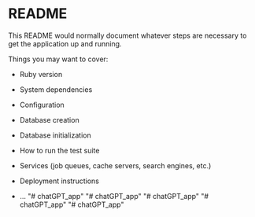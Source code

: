 # README

This README would normally document whatever steps are necessary to get the
application up and running.

Things you may want to cover:

* Ruby version

* System dependencies

* Configuration

* Database creation

* Database initialization

* How to run the test suite

* Services (job queues, cache servers, search engines, etc.)

* Deployment instructions

* ...
"# chatGPT_app" 
"# chatGPT_app" 
"# chatGPT_app" 
"# chatGPT_app" 
"# chatGPT_app" 
